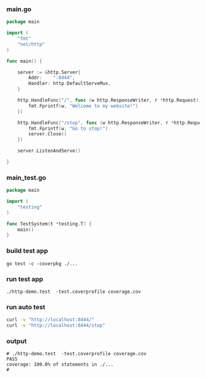 ### main.go
```go
package main

import (
	"fmt"
	"net/http"
)

func main() {

	server := &http.Server{
		Addr:    ":8444",
		Handler: http.DefaultServeMux,
	}

	http.HandleFunc("/", func (w http.ResponseWriter, r *http.Request) {
		fmt.Fprintf(w, "Welcome to my website!")
	})

	http.HandleFunc("/stop", func (w http.ResponseWriter, r *http.Request) {
		fmt.Fprintf(w, "Go to stop!")
		server.Close()
	})

	server.ListenAndServe()

}
```
### main_test.go
```go
package main

import (
	"testing"
)

func TestSystem(t *testing.T) {
	main()
}
```
### build test app
```shell
go test -c -coverpkg ./...
```
### run test app
```shell
./http-demo.test  -test.coverprofile coverage.cov
```
### run auto test 
```bash
curl -v "http://localhost:8444/"
curl -v "http://localhost:8444/stop"
```
### output
```shell
# ./http-demo.test  -test.coverprofile coverage.cov
PASS
coverage: 100.0% of statements in ./...
#
```
